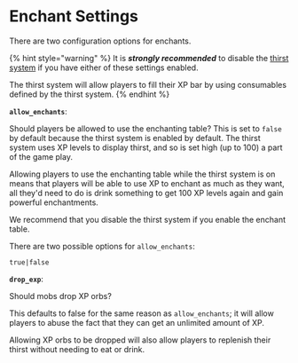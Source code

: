 # Enchant Settings

There are two configuration options for enchants.

{% hint style="warning" %}
It is _**strongly recommended**_ to disable the [thirst system](../../configuration/config.yml/thirst-settings.md) if you have either of these settings enabled.

The thirst system will allow players to fill their XP bar by using consumables defined by the thirst system.
{% endhint %}

**`allow_enchants`**:

Should players be allowed to use the enchanting table? This is set to `false` by default because the thirst system is enabled by default. The thirst system uses XP levels to display thirst, and so is set high (up to 100) a part of the game play.

Allowing players to use the enchanting table while the thirst system is on means that players will be able to use XP to enchant as much as they want, all they'd need to do is drink something to get 100 XP levels again and gain powerful enchantments.

We recommend that you disable the thirst system if you enable the enchant table.

There are two possible options for `allow_enchants`:

`true|false`

**`drop_exp`**:

Should mobs drop XP orbs?

This defaults to false for the same reason as `allow_enchants`; it will allow players to abuse the fact that they can get an unlimited amount of XP.

Allowing XP orbs to be dropped will also allow players to replenish their thirst without needing to eat or drink.
